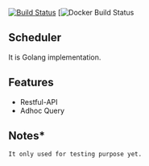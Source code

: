 [![Build Status](https://travis-ci.org/116davinder/scheduler.svg?branch=master)](https://travis-ci.org/116davinder/scheduler)
[![Docker Build Status](https://hub.docker.com/r/116davinder/scheduler/builds/)

## Scheduler
It is Golang implementation.

## Features
* Restful-API
* Adhoc Query


## Notes*
```
It only used for testing purpose yet.
```
